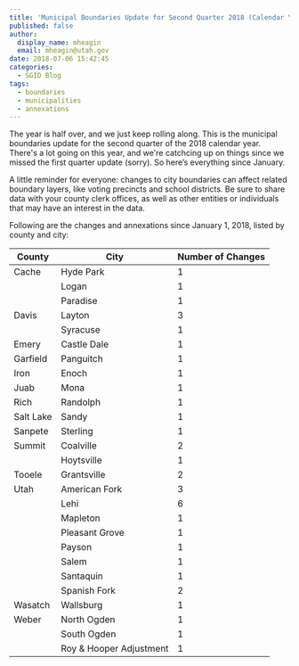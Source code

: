 ```yaml
---
title: 'Municipal Boundaries Update for Second Quarter 2018 (Calendar Year)'
published: false
author:
  display_name: mheagin
  email: mheagin@utah.gov
date: 2018-07-06 15:42:45
categories:
  - SGID Blog
tags:
  - boundaries
  - municipalities
  - annexations
---
```


The year is half over, and we just keep rolling along. This is the municipal boundaries update for the second quarter of the 2018 calendar year. There's a lot going on this year, and we're catchcing up on things since we missed the first quarter update (sorry). So here’s everything since January.

A little reminder for everyone: changes to city boundaries can affect related boundary layers, like voting precincts and school districts. Be sure to share data with your county clerk offices, as well as other entities or individuals that may have an interest in the data.

Following are the changes and annexations since January 1, 2018, listed by county and city:

| County    | City                    | Number of Changes |
| --------- | ----------------------- | ----------------- |
| Cache     | Hyde Park               | 1                 |
|           | Logan                   | 1                 |
|           | Paradise                | 1                 |
| Davis     | Layton                  | 3                 |
|           | Syracuse                | 1                 |
| Emery     | Castle Dale             | 1                 |
| Garfield  | Panguitch               | 1                 |
| Iron      | Enoch                   | 1                 |
| Juab      | Mona                    | 1                 |
| Rich      | Randolph                | 1                 |
| Salt Lake | Sandy                   | 1                 |
| Sanpete   | Sterling                | 1                 |
| Summit    | Coalville               | 2                 |
|           | Hoytsville              | 1                 |
| Tooele    | Grantsville             | 2                 |
| Utah      | American Fork           | 3                 |
|           | Lehi                    | 6                 |
|           | Mapleton                | 1                 |
|           | Pleasant Grove          | 1                 |
|           | Payson                  | 1                 |
|           | Salem                   | 1                 |
|           | Santaquin               | 1                 |
|           | Spanish Fork            | 2                 |
| Wasatch   | Wallsburg               | 1                 |
| Weber     | North Ogden             | 1                 |
|           | South Ogden             | 1                 |
|           | Roy & Hooper Adjustment | 1                 |
